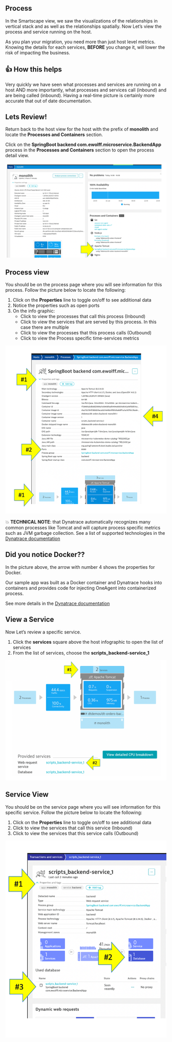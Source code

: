 ## Process

In the Smartscape view, we saw the visualizations of the relationships in vertical stack and as well as the relationships spatially. Now Let’s view the process and service running on the host.

As you plan your migration, you need more than just host level metrics.  Knowing the details for each services, **BEFORE** you change it, will lower the risk of impacting the business.

## 👍 How this helps

Very quickly we have seen what processes and services are running on a host AND more importantly, what processes and services call (inbound) and are being called (inbound).  Having a real-time picture is certainly more accurate that out of date documentation.

## Lets Review!

Return back to the host view for the host with the prefix of **monolith** and locate the **Processes and Containers** section.

Click on the **SpringBoot backend com.ewolff.microservice.BackendApp** process in the **Processes and Containers** section to open the process detail view.

![image](../../../assets/images/lab1-host-process.png)

## Process view

You should be on the process page where you will see information for this process.  Follow the picture below to locate the following:

1. Click on the **Properties** line to toggle on/off to see additional data 
1. Notice the properties such as open ports
1. On the info graphic:
    * Click to view the processes that call this process (Inbound)
    * Click to view the services that are served by this process. In this case there are multiple
    * Click to view the processes that this process calls (Outbound)
    * Click to view the Process specific time-services metrics

![image](../../../assets/images/lab1-process-view.png)

💥 **TECHNICAL NOTE**: that Dynatrace automatically recognizes many common processes like Tomcat and will capture process specific metrics such as JVM garbage collection. See a list of supported technologies in the [Dynatrace documentation](https://www.dynatrace.com/support/help/technology-support/supported-technologies-and-versions)

## Did you notice Docker??

In the picture above, the arrow with number 4 shows the properties for Docker.

Our sample app was built as a Docker container and Dynatrace hooks into containers and provides code for injecting OneAgent into containerized process.  

See more details in the [Dynatrace documentation](https://www.dynatrace.com/support/help/technology-support/cloud-platforms/other-platforms/docker/basic-concepts/how-dynatrace-monitors-containers/)

## View a Service

Now Let’s review a specific service.

1. Click the **services** square above the host infographic to open the list of services
1. From the list of services, choose the **scripts_backend-service_1**

![image](../../../assets/images/lab1-process-view-list.png)

## Service View

You should be on the service page where you will see information for this specific service.  Follow the picture below to locate the following:

1. Click on the **Properties** line to toggle on/off to see additional data
1. Click to view the services that call this service (Inbound)
1. Click to view the services that this service calls (Outbound)

![image](../../../assets/images/lab1-service-view.png)
